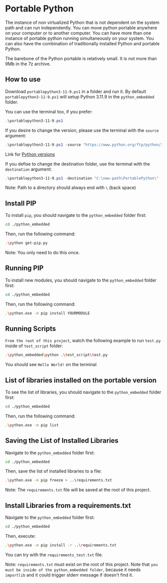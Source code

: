 # Portable Python

The instance of non virtualized Python that is not dependent on the system path and can run independently. You can move python portable anywhere on your computer or to another computer. You can have more than one instance of portable python running simultaneously on your system. You can also have the combination of traditionally installed Python and portable Python.

The barebone of the Python portable is relatively small. It is not more than 9Mb in the 7z archive.

## How to use

Download ``portablepython3-11-9.ps1`` in a folder and run it. By default ``portablepython3-11-9.ps1`` will setup Python 3.11.9 in the ``python_embedded`` folder.

You can use the terminal too, if you prefer:

```powershell
.\portablepython3-11-9.ps1
```

If you desire to change the version, please use the terminal with the `source` argument:

```powershell
.\portablepython3-11-9.ps1 -source "https://www.python.org/ftp/python/3.9.10/python-3.9.10-embed-amd64.zip"
```

Link for [Python versions](https://www.python.org/downloads/windows/)

If you defise to change the destination folder, use the terminal with the `destination` argument:

```powershell
.\portablepython3-11-9.ps1 -destination "C:\new-path\PortablePython\"
```

Note: Path to a directory should always end with `\` (back space)

## Install PIP

To install ``pip``, you should navigate to the ``python_embedded`` folder first:

```bash
cd ./python_embedded
```

Then, run the following command:

```bash
.\python get-pip.py
```

Note: You only need to do this once.

## Running PIP

To install new modules, you should navigate to the ``python_embedded`` folder first:

```bash
cd ./python_embedded
```

Then, run the following command:

```bash
.\python.exe -m pip install YOURMODULE
```


## Running Scripts

``From the root of this project``, watch the following example to run ``test.py`` inside of ``test_script`` folder:

```bash
.\python_embedded\python .\test_script\test.py
```

You should see `Hello World!` on the terminal


## List of libraries installed on the portable version

To see the list of libraries, you should navigate to the ``python_embedded`` folder first:

```bash
cd ./python_embedded
```

Then, run the following command:

```bash
.\python.exe -m pip list
```

## Saving the List of Installed Libraries

Navigate to the ``python_embedded`` folder first:

```bash
cd ./python_embedded
```

Then, save the list of installed libraries to a file:

```bash
.\python.exe -m pip freeze > ..\requirements.txt
```

Note: The ``requirements.txt`` file will be saved at the root of this project.

## Install Libraries from a requirements.txt

Navigate to the ``python_embedded`` folder first:

```bash
cd ./python_embedded
```

Then, execute:

```bash
.\python.exe -m pip install -r ..\requirements.txt
```

You can try with the ``requirements_test.txt`` file.

Note: `requirements.txt` must exist on the root of this project. Note that `you must be inside of the python_embedded folder`, because it needs ``importlib`` and it could trigger stderr message if doesn't find it. 